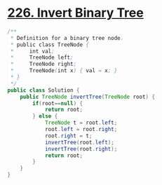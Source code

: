 # <a href="https://leetcode.com/problems/invert-binary-tree/">226. Invert Binary Tree</a>

```Java
/**
 * Definition for a binary tree node.
 * public class TreeNode {
 *     int val;
 *     TreeNode left;
 *     TreeNode right;
 *     TreeNode(int x) { val = x; }
 * }
 */
public class Solution {
    public TreeNode invertTree(TreeNode root) {
        if(root==null) {
            return root;
        } else {
            TreeNode t = root.left;
            root.left = root.right;
            root.right = t;
            invertTree(root.left);
            invertTree(root.right);
            return root;            
        }
    }
}
```
